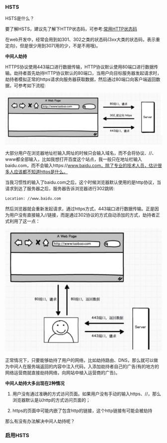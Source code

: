 ### HSTS

HSTS是什么？

要了解HSTS，建议先了解下HTTP状态码，可参考:[常用HTTP状态码](./%E5%B8%B8%E7%94%A8HTTP%E7%8A%B6%E6%80%81%E7%A0%81.md)

在web开发中，经常会用到如301、302之类的状态码(3xx大类的状态码，表示重定向)，但是很少用到307(用的少，不是不用哦)。

**中间人劫持**

HTTPS协议使用443端口进行数据传输，HTTP协议默认使用80端口进行数据传输。劫持者首先劫持HTTP协议默认的80端口，当用户向目标服务器发起请求时，劫持者模拟正常的https请求向服务器获取数据，然后通过80端口向客户端返回数据，可参考如下流程:

![中间人劫持流程](./images/i1.png)

大部分用户在浏览器地址栏输入网址的时候只会输入域名，而不会将协议、//、www都全部输入，比如我想打开百度这个站点，我一般只在地址栏输入baidu.com，而不会输入https://www.baidu.com，除了专业的技术人员，估计很多人应该都不知道https是什么。

当我习惯性的输入了baidu.com之后，这个时候浏览器默认使用的是http协议，当请求到达了服务器之后，服务器告诉浏览器进行302跳转:

```bash
Location: //www.baidu.com
```

然后浏览器就会重新发起请求，通过https方式，443端口进行数据传输。正是因为用户没有直接输入//链接，而是通过302协议的方式自动添加的方式，劫持者正式利用了这一点：

![中间人劫持](./images/i2.png)

正常情况下，只要能够劫持了用户的网络，比如劫持路由、DNS，那么就可以做为中间人在服务端返回的内容中注入代码，入添加劫持者自己的广告(有的地方的网络运营商就直接劫持网络，向网站中植入运营商的广告)。

**中间人劫持大多出现在2种情况**

1. 用户没有通过准确的方式访问页面。如果用户没有手动的输入https、//，那么浏览器默认是以http的方式访问页面的；

2. https的页面中可能内嵌了包含http的链接，这个http链接有可能会被劫持

那么有没有办法解决中间人劫持呢？

### 启用HSTS


